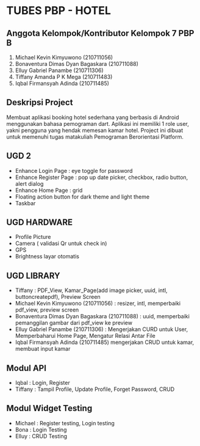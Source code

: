 # TUBES PBP - HOTEL
## Anggota Kelompok/Kontributor Kelompok 7 PBP B
1. Michael Kevin Kimyuwono (210711056)
2. Bonaventura Dimas Dyan Bagaskara (210711088) 
3. Elluy Gabriel Panambe (210711306) 
4. Tiffany Amanda P K Mega (210711483)
5. Iqbal Firmansyah Adinda (210711485) 

## Deskripsi Project
Membuat aplikasi booking hotel sederhana yang berbasis di Android menggunakan bahasa pemograman dart. Aplikasi ini memiliki 1 role user, yakni pengguna yang hendak memesan kamar hotel. Project ini dibuat untuk memenuhi tugas matakuliah Pemograman Berorientasi Platform.

## UGD 2
- Enhance Login Page : eye toggle for password
- Enhance Register Page : pop up date picker, checkbox, radio button, alert dialog
- Enhance Home Page : grid
- Floating action button for dark theme and light theme
- Taskbar

## UGD HARDWARE
- Profile Picture
- Camera ( validasi Qr untuk check in)
- GPS
- Brightness layar otomatis

## UGD LIBRARY
- Tiffany : PDF_View, Kamar_Page(add image picker, uuid, intl, buttoncreatepdf), Preview Screen
- Michael Kevin Kimyuwono (210711056) : resizer, intl, memperbaiki pdf_view, preview screen
- Bonaventura Dimas Dyan Bagaskara (210711088) : uuid, memperbaiki pemanggilan gambar dari pdf_view ke preview
- Elluy Gabriel Panambe (210711306) : Mengerjakan CURD untuk User, Memperbaharui Home Page, Mengatur Relasi Antar File
- Iqbal Firmansyah Adinda (210711485) mengerjakan CRUD untuk kamar, membuat input kamar

## Modul API
- Iqbal : Login, Register
- Tiffany : Tampil Profile, Update Profile, Forget Password, CRUD

## Modul  Widget Testing
- Michael : Register testing, Login testing
- Bona : Login Testing
- Elluy : CRUD Testing
